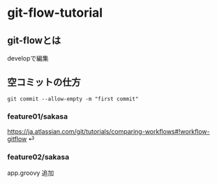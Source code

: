 # git-flow-tutorial

## git-flowとは

developで編集

## 空コミットの仕方

```
git commit --allow-empty -m "first commit"
```

### feature01/sakasa
https://ja.atlassian.com/git/tutorials/comparing-workflows#!workflow-gitflow
⏎

### feature02/sakasa
app.groovy 追加

